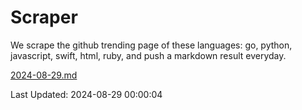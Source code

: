 # Scraper

We scrape the github trending page of these languages: go, python, javascript, swift, html, ruby, and push a markdown result everyday.

[2024-08-29.md](https://github.com/henson/Scraper/blob/master/2024-08-29.md)

Last Updated: 2024-08-29 00:00:04